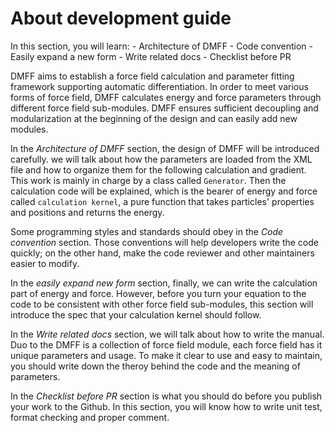 # About development guide

In this section, you will learn:
    - Architecture of DMFF
    - Code convention
    - Easily expand a new form
    - Write related docs
    - Checklist before PR

DMFF aims to establish a force field calculation and parameter fitting framework supporting automatic differentiation. In order to meet various forms of force field, DMFF calculates energy and force parameters through different force field sub-modules. DMFF ensures sufficient decoupling and modularization at the beginning of the design and can easily add new modules. 

In the *Architecture of DMFF* section, the design of DMFF will be introduced carefully. we will talk about how the parameters are loaded from the XML file and how to organize them for the following calculation and gradient. This work is mainly in charge by a class called `Generator`. Then the calculation code will be explained, which is the bearer of energy and force called `calculation kernel`, a pure function that takes particles' properties and positions and returns the energy. 

Some programming styles and standards should obey in the *Code convention* section. Those conventions will help developers write the code quickly; on the other hand, make the code reviewer and other maintainers easier to modify.

In the *easily expand new form* section, finally, we can write the calculation part of energy and force. However, before you turn your equation to the code to be consistent with other force field sub-modules, this section will introduce the spec that your calculation kernel should follow.

In the *Write related docs* section, we will talk about how to write the manual. Duo to the DMFF is a collection of force field module, each force field has it unique parameters and usage. To make it clear to use and easy to maintain, you should write down the theroy behind the code and the meaning of parameters. 

In the *Checklist before PR* section is what you should do before you publish your work to the Github. In this section, you will know how to write unit test, format checking and proper comment.
